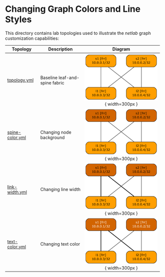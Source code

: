 # Changing Graph Colors and Line Styles

This directory contains lab topologies used to illustrate the _netlab_ graph customization capabilities:

| Topology | Description | Diagram |
|----------|-------------|:-------:|
| [topology.yml](topology.yml) | Baseline leaf-and-spine fabric | ![](baseline.png){ width=300px } |
| [spine-color.yml](spine-color.yml) | Changing node background | ![](spine-color.png){ width=300px } |
| [link-width.yml](link-width.yml) | Changing line width | ![](link-width.png){ width=300px } |
| [text-color.yml](text-color.yml) | Changing text color | ![](text-color.png){ width=300px } |
